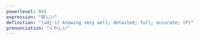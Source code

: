 ```yaml
---
powerlevel: 960
expression: "詳しい"
definition: "(adj-i) knowing very well; detailed; full; accurate; (P)"
pronunciation: "くわしい"
---
```

